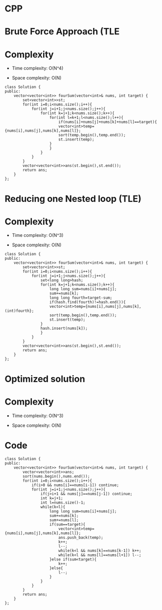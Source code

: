 # CPP
<!-- Describe your first thoughts on how to solve this problem. -->

# Brute Force Approach (TLE

# Complexity
- Time complexity: O(N^4)
<!-- Add your time complexity here, e.g. $$O(n)$$ -->

- Space complexity: O(N)
<!-- Add your space complexity here, e.g. $$O(n)$$ -->


```
class Solution {
public:
    vector<vector<int>> fourSum(vector<int>& nums, int target) {
        set<vector<int>>st;
        for(int i=0;i<nums.size();i++){
            for(int j=i+1;j<nums.size();j++){
                for(int k=j+1;k<nums.size();k++){
                    for(int l=k+1;l<nums.size();l++){
                        if(nums[i]+nums[j]+nums[k]+nums[l]==target){
                        vector<int>temp={nums[i],nums[j],nums[k],nums[l]};
                        sort(temp.begin(),temp.end());
                        st.insert(temp);
                    }
                    }
                }
            }
        }
        vector<vector<int>>ans(st.begin(),st.end());
        return ans;
    }
};
```
# Reducing one Nested loop (TLE)
# Complexity
- Time complexity: O(N^3)
<!-- Add your time complexity here, e.g. $$O(n)$$ -->

- Space complexity: O(N)
<!-- Add your space complexity here, e.g. $$O(n)$$ -->

```
class Solution {
public:
    vector<vector<int>> fourSum(vector<int>& nums, int target) {
        set<vector<int>>st;
        for(int i=0;i<nums.size();i++){
            for(int j=i+1;j<nums.size();j++){
                set<long long>hash;
                for(int k=j+1;k<nums.size();k++){
                    long long sum=nums[i]+nums[j];
                    sum+=nums[k];
                    long long fourth=target-sum;
                    if(hash.find(fourth)!=hash.end()){
                    vector<int>temp={nums[i],nums[j],nums[k],(int)fourth};
                    sort(temp.begin(),temp.end());
                    st.insert(temp);                
                }
                hash.insert(nums[k]);                      
                }
            }
        }
        vector<vector<int>>ans(st.begin(),st.end());
        return ans;
    }
};
```
# Optimized solution
# Complexity
- Time complexity: O(N^3)
<!-- Add your time complexity here, e.g. $$O(n)$$ -->

- Space complexity: O(N)
<!-- Add your space complexity here, e.g. $$O(n)$$ -->

# Code
```
class Solution {
public:
    vector<vector<int>> fourSum(vector<int>& nums, int target) {
        vector<vector<int>>ans;
        sort(nums.begin(),nums.end());
        for(int i=0;i<nums.size();i++){
            if(i>0 && nums[i]==nums[i-1]) continue;
            for(int j=i+1;j<nums.size();j++){
                if(j>i+1 && nums[j]==nums[j-1]) continue;
                int k=j+1;
                int l=nums.size()-1;
                while(k<l){
                    long long sum=nums[i]+nums[j];
                    sum+=nums[k];
                    sum+=nums[l];
                    if(sum==target){
                        vector<int>temp={nums[i],nums[j],nums[k],nums[l]};
                        ans.push_back(temp);
                        k++;
                        l--;
                        while(k<l && nums[k]==nums[k-1]) k++;
                        while(k<l && nums[l]==nums[l+1]) l--;
                    }else if(sum<target){
                        k++;
                    }else{
                        l--;
                    }
                }
            }
        }
        return ans;
    }
};
```
